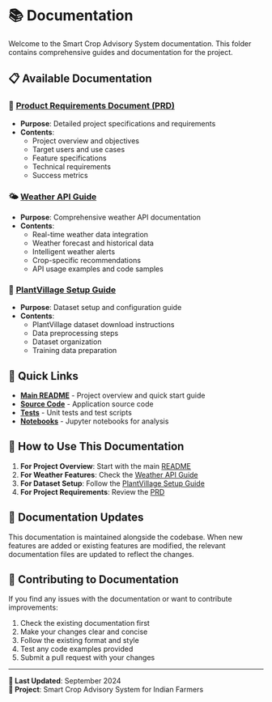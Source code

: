 # 📚 Documentation

Welcome to the Smart Crop Advisory System documentation. This folder contains comprehensive guides and documentation for the project.

## 📋 Available Documentation

### 🎯 [Product Requirements Document (PRD)](PRD.md)
- **Purpose**: Detailed project specifications and requirements
- **Contents**: 
  - Project overview and objectives
  - Target users and use cases
  - Feature specifications
  - Technical requirements
  - Success metrics

### 🌤️ [Weather API Guide](WEATHER_API_GUIDE.md)
- **Purpose**: Comprehensive weather API documentation
- **Contents**:
  - Real-time weather data integration
  - Weather forecast and historical data
  - Intelligent weather alerts
  - Crop-specific recommendations
  - API usage examples and code samples

### 🌱 [PlantVillage Setup Guide](PLANTVILLAGE_SETUP.md)
- **Purpose**: Dataset setup and configuration guide
- **Contents**:
  - PlantVillage dataset download instructions
  - Data preprocessing steps
  - Dataset organization
  - Training data preparation

## 🚀 Quick Links

- **[Main README](../README.md)** - Project overview and quick start guide
- **[Source Code](../src/)** - Application source code
- **[Tests](../tests/)** - Unit tests and test scripts
- **[Notebooks](../notebooks/)** - Jupyter notebooks for analysis

## 📖 How to Use This Documentation

1. **For Project Overview**: Start with the main [README](../README.md)
2. **For Weather Features**: Check the [Weather API Guide](WEATHER_API_GUIDE.md)
3. **For Dataset Setup**: Follow the [PlantVillage Setup Guide](PLANTVILLAGE_SETUP.md)
4. **For Project Requirements**: Review the [PRD](PRD.md)

## 🔄 Documentation Updates

This documentation is maintained alongside the codebase. When new features are added or existing features are modified, the relevant documentation files are updated to reflect the changes.

## 🤝 Contributing to Documentation

If you find any issues with the documentation or want to contribute improvements:

1. Check the existing documentation first
2. Make your changes clear and concise
3. Follow the existing format and style
4. Test any code examples provided
5. Submit a pull request with your changes

---

**📝 Last Updated**: September 2024  
**🌱 Project**: Smart Crop Advisory System for Indian Farmers
